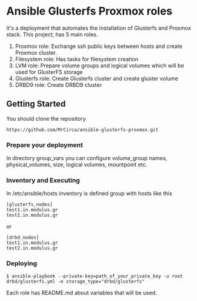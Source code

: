 # Ansible Glusterfs Proxmox roles
It's a deployment that automates the installation of Glusterfs and Proxmox stack. This project, has 5 main roles.
1. Proxmox role: Exchange ssh public keys between hosts and create Proxmox cluster.
2. Filesystem role: Has tasks for filesystem creation
3. LVM role: Prepare volume groups and logical volumes which will be used for GlusterFS storage
4. Glusterfs role: Create Glusterfs cluster and create gluster volume
5. DRBD9 role: Create DRBD9 cluster

## Getting Started
You should clone the repository
```
https://github.com/MrCirca/ansible-glusterfs-proxmox.git
```
### Prepare your deployment
In directory group_vars you can configure volume_group names, physical_volumes, size, logical volumes, mountpoint etc.

### Inventory and Executing
In /etc/ansible/hosts inventory is defined group with hosts like this
```
[glusterfs_nodes] 
test1.in.modulus.gr 
test2.in.modulus.gr

```
or
```
[drbd_nodes]
test1.in.modulus.gr
test2.in.modulus.gr
```
### Deploying
```
$ ansible-playbook --private-key=path_of_your_private_key -u root drbd/glusterfs.yml -e storage_type="drbd/glusterfs"
```
Each role has README.md about variables that will be used.

